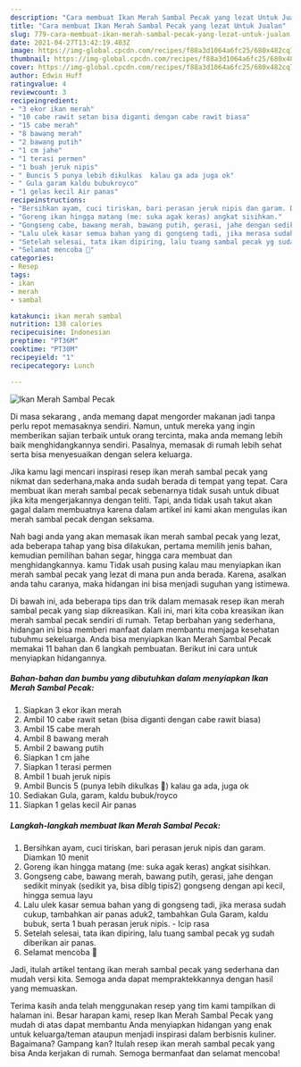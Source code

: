 ```yaml
---
description: "Cara membuat Ikan Merah Sambal Pecak yang lezat Untuk Jualan"
title: "Cara membuat Ikan Merah Sambal Pecak yang lezat Untuk Jualan"
slug: 779-cara-membuat-ikan-merah-sambal-pecak-yang-lezat-untuk-jualan
date: 2021-04-27T13:42:19.403Z
image: https://img-global.cpcdn.com/recipes/f88a3d1064a6fc25/680x482cq70/ikan-merah-sambal-pecak-foto-resep-utama.jpg
thumbnail: https://img-global.cpcdn.com/recipes/f88a3d1064a6fc25/680x482cq70/ikan-merah-sambal-pecak-foto-resep-utama.jpg
cover: https://img-global.cpcdn.com/recipes/f88a3d1064a6fc25/680x482cq70/ikan-merah-sambal-pecak-foto-resep-utama.jpg
author: Edwin Huff
ratingvalue: 4
reviewcount: 3
recipeingredient:
- "3 ekor ikan merah"
- "10 cabe rawit setan bisa diganti dengan cabe rawit biasa"
- "15 cabe merah"
- "8 bawang merah"
- "2 bawang putih"
- "1 cm jahe"
- "1 terasi permen"
- "1 buah jeruk nipis"
- " Buncis 5 punya lebih dikulkas  kalau ga ada juga ok"
- " Gula garam kaldu bubukroyco"
- "1 gelas kecil Air panas"
recipeinstructions:
- "Bersihkan ayam, cuci tiriskan, bari perasan jeruk nipis dan garam. Diamkan 10 menit"
- "Goreng ikan hingga matang (me: suka agak keras) angkat sisihkan."
- "Gongseng cabe, bawang merah, bawang putih, gerasi, jahe dengan sedikit minyak (sedikit ya, bisa diblg tipis2) gongseng dengan api kecil, hingga semua layu"
- "Lalu ulek kasar semua bahan yang di gongseng tadi, jika merasa sudah cukup, tambahkan air panas aduk2, tambahkan Gula Garam, kaldu bubuk, serta 1 buah perasan jeruk nipis.  Icip rasa"
- "Setelah selesai, tata ikan dipiring, lalu tuang sambal pecak yg sudah diberikan air panas."
- "Selamat mencoba 🙏"
categories:
- Resep
tags:
- ikan
- merah
- sambal

katakunci: ikan merah sambal 
nutrition: 138 calories
recipecuisine: Indonesian
preptime: "PT36M"
cooktime: "PT30M"
recipeyield: "1"
recipecategory: Lunch

---
```



![Ikan Merah Sambal Pecak](https://img-global.cpcdn.com/recipes/f88a3d1064a6fc25/680x482cq70/ikan-merah-sambal-pecak-foto-resep-utama.jpg)

Di masa  sekarang , anda memang dapat mengorder makanan jadi tanpa perlu repot memasaknya sendiri. Namun, untuk mereka yang ingin memberikan sajian terbaik untuk orang tercinta, maka anda memang lebih baik menghidangkannya sendiri. Pasalnya, memasak di rumah lebih sehat serta bisa menyesuaikan dengan selera keluarga.

Jika kamu lagi mencari inspirasi resep ikan merah sambal pecak yang nikmat dan sederhana,maka anda sudah berada di tempat yang tepat. Cara membuat ikan merah sambal pecak  sebenarnya tidak susah untuk dibuat jika kita mengerjakannya dengan teliti. Tapi, anda tidak usah takut akan gagal dalam membuatnya 
karena dalam artikel ini kami akan mengulas ikan merah sambal pecak dengan seksama.  



Nah bagi anda yang akan memasak ikan merah sambal pecak yang lezat, ada beberapa tahap yang bisa dilakukan, pertama memilih jenis bahan, kemudian pemilihan bahan segar, hingga cara membuat dan menghidangkannya. kamu Tidak usah pusing kalau mau menyiapkan ikan merah sambal pecak yang lezat di mana pun anda berada. Karena, asalkan anda  tahu caranya, maka hidangan ini bisa menjadi suguhan yang istimewa.

Di bawah ini, ada beberapa tips dan trik dalam memasak resep ikan merah sambal pecak yang siap dikreasikan. Kali ini, mari kita coba kreasikan ikan merah sambal pecak sendiri di rumah. Tetap berbahan yang sederhana, hidangan ini bisa memberi manfaat dalam membantu menjaga kesehatan tubuhmu sekeluarga. Anda bisa menyiapkan Ikan Merah Sambal Pecak memakai 11 bahan dan 6 langkah pembuatan. Berikut ini cara untuk menyiapkan hidangannya.

<!--inarticleads1-->

##### Bahan-bahan dan bumbu yang dibutuhkan dalam menyiapkan Ikan Merah Sambal Pecak:

1. Siapkan 3 ekor ikan merah
1. Ambil 10 cabe rawit setan (bisa diganti dengan cabe rawit biasa)
1. Ambil 15 cabe merah
1. Ambil 8 bawang merah
1. Ambil 2 bawang putih
1. Siapkan 1 cm jahe
1. Siapkan 1 terasi permen
1. Ambil 1 buah jeruk nipis
1. Ambil  Buncis 5 (punya lebih dikulkas 🙈) kalau ga ada, juga ok
1. Sediakan  Gula, garam, kaldu bubuk/royco
1. Siapkan 1 gelas kecil Air panas




<!--inarticleads2-->

##### Langkah-langkah membuat Ikan Merah Sambal Pecak:

1. Bersihkan ayam, cuci tiriskan, bari perasan jeruk nipis dan garam. Diamkan 10 menit
1. Goreng ikan hingga matang (me: suka agak keras) angkat sisihkan.
1. Gongseng cabe, bawang merah, bawang putih, gerasi, jahe dengan sedikit minyak (sedikit ya, bisa diblg tipis2) gongseng dengan api kecil, hingga semua layu
1. Lalu ulek kasar semua bahan yang di gongseng tadi, jika merasa sudah cukup, tambahkan air panas aduk2, tambahkan Gula Garam, kaldu bubuk, serta 1 buah perasan jeruk nipis.  - Icip rasa
1. Setelah selesai, tata ikan dipiring, lalu tuang sambal pecak yg sudah diberikan air panas.
1. Selamat mencoba 🙏




Jadi, itulah artikel tentang  ikan merah sambal pecak  yang sederhana dan mudah versi kita. Semoga anda dapat mempraktekkannya dengan hasil yang memuaskan. 

Terima kasih anda telah menggunakan resep yang tim kami tampilkan di halaman ini. Besar harapan kami, resep  Ikan Merah Sambal Pecak yang mudah di atas dapat membantu Anda menyiapkan hidangan yang enak untuk keluarga/teman ataupun menjadi inspirasi dalam berbisnis kuliner. Bagaimana? Gampang kan? Itulah resep ikan merah sambal pecak yang bisa Anda kerjakan di rumah. Semoga bermanfaat dan selamat mencoba!

